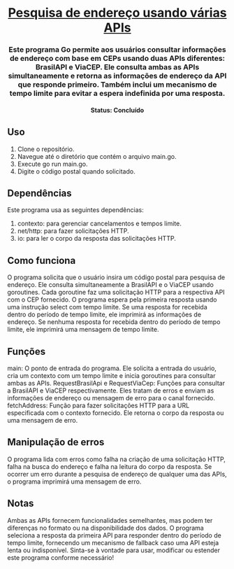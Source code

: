 <h1 align="center">
   <a href="#"> Pesquisa de endereço usando várias APIs </a>
</h1>

<h3 align="center">
   Este programa Go permite aos usuários consultar informações de endereço com base em CEPs usando duas APIs diferentes: BrasilAPI e ViaCEP. Ele consulta ambas as APIs simultaneamente e retorna as informações de endereço da API que responde primeiro. Também inclui um mecanismo de tempo limite para evitar a espera indefinida por uma resposta.
</h3>

<h4 align="center"> 
	 Status: Concluído
</h4>

## Uso
1. Clone o repositório.
2. Navegue até o diretório que contém o arquivo main.go.
3. Execute go run main.go.
4. Digite o código postal quando solicitado.

## Dependências
Este programa usa as seguintes dependências:
1. contexto: para gerenciar cancelamentos e tempos limite.
2. net/http: para fazer solicitações HTTP.
3. io: para ler o corpo da resposta das solicitações HTTP.

## Como funciona
O programa solicita que o usuário insira um código postal para pesquisa de endereço. Ele consulta simultaneamente a BrasilAPI e o ViaCEP usando goroutines. Cada goroutine faz uma solicitação HTTP para a respectiva API com o CEP fornecido. O programa espera pela primeira resposta usando uma instrução select com tempo limite. Se uma resposta for recebida dentro do período de tempo limite, ele imprimirá as informações de endereço. Se nenhuma resposta for recebida dentro do período de tempo limite, ele imprimirá uma mensagem de tempo limite.

## Funções
main: O ponto de entrada do programa. Ele solicita a entrada do usuário, cria um contexto com um tempo limite e inicia goroutines para consultar ambas as APIs. RequestBrasilApi e RequestViaCep: Funções para consultar a BrasilAPI e ViaCEP respectivamente. Eles tratam de erros e enviam as informações de endereço ou mensagem de erro para o canal fornecido. fetchAddress: Função para fazer solicitações HTTP para a URL especificada com o contexto fornecido. Ele retorna o corpo da resposta ou uma mensagem de erro.

## Manipulação de erros
O programa lida com erros como falha na criação de uma solicitação HTTP, falha na busca do endereço e falha na leitura do corpo da resposta. Se ocorrer um erro durante a pesquisa de endereço de qualquer uma das APIs, o programa imprimirá uma mensagem de erro.
## Notas
Ambas as APIs fornecem funcionalidades semelhantes, mas podem ter diferenças no formato ou na disponibilidade dos dados. O programa seleciona a resposta da primeira API para responder dentro do período de tempo limite, fornecendo um mecanismo de fallback caso uma API esteja lenta ou indisponível. Sinta-se à vontade para usar, modificar ou estender este programa conforme necessário!


